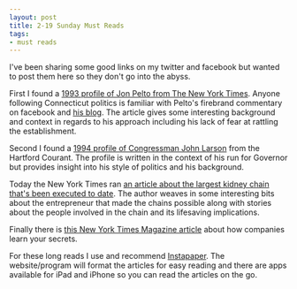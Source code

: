 ```yaml
---
layout: post
title: 2-19 Sunday Must Reads
tags:
- must reads
---
```

I've been sharing some good links on my twitter and facebook but wanted to post them here so they don't go into the abyss.

First I found a <a href="http://www.nytimes.com/1993/09/13/nyregion/at-32-he-bows-out-a-connecticut-whiz-quits-politics.html?pagewanted=all&amp;src=pm">1993 profile of Jon Pelto from The New York Times</a>. Anyone following Connecticut politics is familiar with Pelto's firebrand commentary on facebook and <a href="http://jonpelto.wordpress.com/">his blog</a>. The article gives some interesting background and context in regards to his approach including his lack of fear at rattling the establishment.

Second I found a <a href="http://search.proquest.com/hartfordcourant/docview/255461063/134F88E5CD52F6E2A06/211?accountid=47108">1994 profile of Congressman John Larson</a> from the Hartford Courant. The profile is written in the context of his run for Governor but provides insight into his style of politics and his background.

Today the New York Times ran <a href="http://www.nytimes.com/2012/02/19/health/lives-forever-linked-through-kidney-transplant-chain-124.html">an article about the largest kidney chain that's been executed to date</a>. The author weaves in some interesting bits about the entrepreneur that made the chains possible along with stories about the people involved in the chain and its lifesaving implications.

Finally there is <a href="http://www.nytimes.com/2012/02/19/magazine/shopping-habits.html?src=me&amp;ref=general">this New York Times Magazine article</a> about how companies learn your secrets.

For these long reads I use and recommend <a href="http://www.instapaper.com/">Instapaper</a>. The website/program will format the articles for easy reading and there are apps available for iPad and iPhone so you can read the articles on the go.
